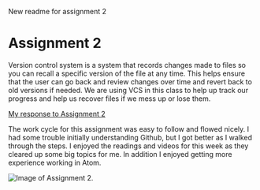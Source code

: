 New readme for assignment 2
# Assignment 2

Version control system is a system that records changes made to files
so you can recall a specific version of the file at any time. This helps
ensure that the user can go back and review changes over time and revert back to old versions if needed. We are using VCS in this class to help up track our progress and help us recover files if we mess up or lose them.

[My response to Assignment 2](./assignment-2/response,txt)

The work cycle for this assignment was easy to follow and flowed nicely. I had some trouble initially understanding Github, but I got better as I walked through the steps. I enjoyed the readings and videos for this week as they cleared up some big topics for me. In addition I enjoyed getting more experience working in Atom.

![Image of Assignment 2.](./images/screenshot2.png.)
